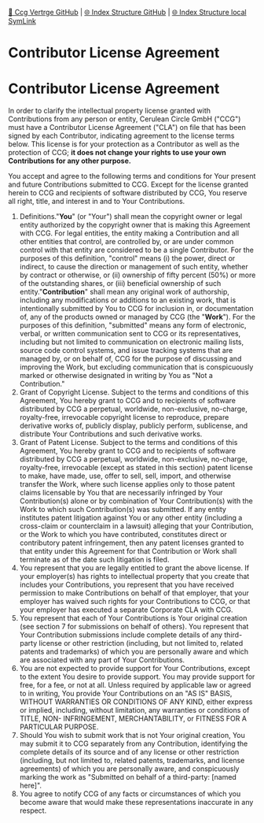 [📁 Ccg Vertrge GitHub](/cerulean-circle-unlimited-2cu/governance/cc-internals/contracts-discussion/ccg-vertrge.md) | [🌐 Index Structure GitHub](/cerulean-circle-unlimited-2cu/governance/cc-internals/contracts-discussion/ccg-vertrge/contributor-license-agreement.md) | [🌐 Index Structure local SymLink](./contributor-license-agreement.entry.md)

# Contributor License Agreement

# Contributor License Agreement

In order to clarify the intellectual property license granted with Contributions from any person or entity, Cerulean Circle GmbH ("CCG") must have a Contributor License Agreement ("CLA") on file that has been signed by each Contributor, indicating agreement to the license terms below. This license is for your protection as a Contributor as well as the protection of CCG; **it does not change your rights to use your own Contributions for any other purpose.**

You accept and agree to the following terms and conditions for Your present and future Contributions submitted to CCG. Except for the license granted herein to CCG and recipients of software distributed by CCG, You reserve all right, title, and interest in and to Your Contributions.

1. Definitions."**You**" (or "Your") shall mean the copyright owner or legal entity authorized by the copyright owner that is making this Agreement with CCG. For legal entities, the entity making a Contribution and all other entities that control, are controlled by, or are under common control with that entity are considered to be a single Contributor. For the purposes of this definition, "control" means (i) the power, direct or indirect, to cause the direction or management of such entity, whether by contract or otherwise, or (ii) ownership of fifty percent (50%) or more of the outstanding shares, or (iii) beneficial ownership of such entity."**Contribution**" shall mean any original work of authorship, including any modifications or additions to an existing work, that is intentionally submitted by You to CCG for inclusion in, or documentation of, any of the products owned or managed by CCG (the "**Work**"). For the purposes of this definition, "submitted" means any form of electronic, verbal, or written communication sent to CCG or its representatives, including but not limited to communication on electronic mailing lists, source code control systems, and issue tracking systems that are managed by, or on behalf of, CCG for the purpose of discussing and improving the Work, but excluding communication that is conspicuously marked or otherwise designated in writing by You as "Not a Contribution."
2. Grant of Copyright License. Subject to the terms and conditions of this Agreement, You hereby grant to CCG and to recipients of software distributed by CCG a perpetual, worldwide, non-exclusive, no-charge, royalty-free, irrevocable copyright license to reproduce, prepare derivative works of, publicly display, publicly perform, sublicense, and distribute Your Contributions and such derivative works.
3. Grant of Patent License. Subject to the terms and conditions of this Agreement, You hereby grant to CCG and to recipients of software distributed by CCG a perpetual, worldwide, non-exclusive, no-charge, royalty-free, irrevocable (except as stated in this section) patent license to make, have made, use, offer to sell, sell, import, and otherwise transfer the Work, where such license applies only to those patent claims licensable by You that are necessarily infringed by Your Contribution(s) alone or by combination of Your Contribution(s) with the Work to which such Contribution(s) was submitted. If any entity institutes patent litigation against You or any other entity (including a cross-claim or counterclaim in a lawsuit) alleging that your Contribution, or the Work to which you have contributed, constitutes direct or contributory patent infringement, then any patent licenses granted to that entity under this Agreement for that Contribution or Work shall terminate as of the date such litigation is filed.
4. You represent that you are legally entitled to grant the above license. If your employer(s) has rights to intellectual property that you create that includes your Contributions, you represent that you have received permission to make Contributions on behalf of that employer, that your employer has waived such rights for your Contributions to CCG, or that your employer has executed a separate Corporate CLA with CCG.
5. You represent that each of Your Contributions is Your original creation (see section 7 for submissions on behalf of others). You represent that Your Contribution submissions include complete details of any third-party license or other restriction (including, but not limited to, related patents and trademarks) of which you are personally aware and which are associated with any part of Your Contributions.
6. You are not expected to provide support for Your Contributions, except to the extent You desire to provide support. You may provide support for free, for a fee, or not at all. Unless required by applicable law or agreed to in writing, You provide Your Contributions on an "AS IS" BASIS, WITHOUT WARRANTIES OR CONDITIONS OF ANY KIND, either express or implied, including, without limitation, any warranties or conditions of TITLE, NON- INFRINGEMENT, MERCHANTABILITY, or FITNESS FOR A PARTICULAR PURPOSE.
7. Should You wish to submit work that is not Your original creation, You may submit it to CCG separately from any Contribution, identifying the complete details of its source and of any license or other restriction (including, but not limited to, related patents, trademarks, and license agreements) of which you are personally aware, and conspicuously marking the work as "Submitted on behalf of a third-party: \[named here\]".
8. You agree to notify CCG of any facts or circumstances of which you become aware that would make these representations inaccurate in any respect.
